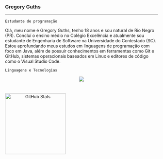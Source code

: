 ### Gregory Guths

---

`Estudante de programação`

Olá, meu nome é Gregory Guths, tenho 18 anos e sou natural de Rio Negro (PR). Concluí o ensino médio no Colégio Excelência e atualmente sou estudante de Engenharia de Software na Universidade do Contestado (SC). Estou aprofundando meus estudos em linguagens de programação com foco em Java, além de possuir conhecimentos em ferramentas como Git e GitHub, sistemas operacionais baseados em Linux e editores de código como o Visual Studio Code.

`Linguagens e Tecnologias`
<div align="center" >
<a href="https://skillicons.dev"   >
  <img src="https://skillicons.dev/icons?i=java,git,vscode,html,figma,github,discord,linkedin,linux" />
</a>

#
<p>
  <img
    align="left" 
    alt="GitHub Stats" 
    height="200" 
    style="padding-right: 10px;" 
    src="https://github-readme-stats.vercel.app/api?username=Guthsss&show_icons=true&theme=dark&include_all_commits=true&locale=pt-br" 
  />
  

 

 
 
  

  






 
  
  

  





